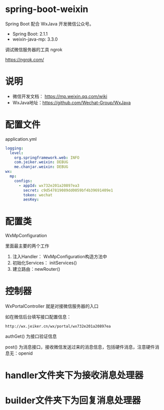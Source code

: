 # spring-boot-weixin

Spring Boot 配合 WxJava 开发微信公众号。

* Spring Boot: 2.1.1
* weixin-java-mp: 3.3.0

调试微信服务器的工具 ngrok

https://ngrok.com/

# 说明

* 微信开发文档： https://mp.weixin.qq.com/wiki
* WxJava地址：https://github.com/Wechat-Group/WxJava


# 配置文件

application.yml

```yaml
logging:
  level:
    org.springframework.web: INFO
    com.jeiker.weixin: DEBUG
    me.chanjar.weixin: DEBUG
wx:
  mp:
    configs:
      - appId: wx732e201a20897ea3
        secret: c9d547819089dd0059bf4b39691409e1
        token: wechat
        aesKey:
```


# 配置类

WxMpConfiguration

里面最主要的两个工作

1. 注入Handler： WxMpConfiguration构造方法中
2. 初始化Services： initServices()
3. 建立路由：newRouter()

# 控制器

WxPortalController 就是对接微信服务器的入口

如在微信后台填写接口配置信息：

```
http://wx.jeiker.cn/wx/portal/wx732e201a20897ea
```

authGet() 为接口验证信息

post() 为消息接口，接收微信发送过来的消息信息，包括硬件消息，注意硬件消息无：openid

# handler文件夹下为接收消息处理器

# builder文件夹下为回复消息处理器


